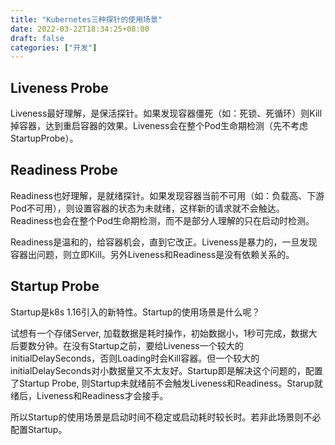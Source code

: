 ```yaml
---
title: "Kubernetes三种探针的使用场景"
date: 2022-03-22T18:34:25+08:00
draft: false
categories: ["开发"]
---
```


## Liveness Probe


Liveness最好理解，是保活探针。如果发现容器僵死（如：死锁、死循环）则Kill掉容器，达到重启容器的效果。Liveness会在整个Pod生命期检测（先不考虑StartupProbe）。

## Readiness Probe

Readiness也好理解，是就绪探针。如果发现容器当前不可用（如：负载高、下游Pod不可用），则设置容器的状态为未就绪，这样新的请求就不会触达。Readiness也会在整个Pod生命期检测，而不是部分人理解的只在启动时检测。

Readiness是温和的，给容器机会，直到它改正。Liveness是暴力的，一旦发现容器出问题，则立即Kill。另外Liveness和Readiness是没有依赖关系的。

## Startup Probe

Startup是k8s 1.16引入的新特性。Startup的使用场景是什么呢？

试想有一个存储Server, 加载数据是耗时操作，初始数据小，1秒可完成，数据大后要数分钟。在没有Startup之前，要给Liveness一个较大的initialDelaySeconds，否则Loading时会Kill容器。但一个较大的initialDelaySeconds对小数据量又不太友好。Startup即是解决这个问题的，配置了Startup Probe, 则Startup未就绪前不会触发Liveness和Readiness。Starup就绪后，Liveness和Readiness才会接手。

所以Startup的使用场景是启动时间不稳定或启动耗时较长时。若非此场景则不必配置Startup。